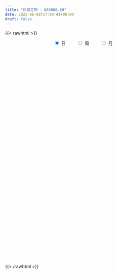 ```yaml
---
title: "热景生物 - 688068.SH"
date: 2022-06-08T17:09:41+08:00
draft: false
---
```

{{< rawhtml >}}
    <div style="text-align: center">
        <label style="padding: 1rem;"><input style="margin-right: .5rem" type="radio" name="period" value="D" checked onclick="period_change(this)">日</label>
        <label style="padding: 1rem;"><input style="margin-right: .5rem" type="radio" name="period" value="W" onclick="period_change(this)">周</label>
        <label style="padding: 1rem;"><input style="margin-right: .5rem" type="radio" name="period" value="M" onclick="period_change(this)">月</label>
    </div>
    <div id="chart" style="height: 700px;"></div> 
    <script type="text/javascript">
        const D_v = [17898.92,22451.1,16913.81,18685.04,14262.34,14816.68,15246.58,15120.64,21731.89,18433.29,24726.05,23783.31,19456.91,28606.45,21301.52,21170.88,14209.92,14309.64,13099.91,14860.34,26662.98,60023.74,61135.84,56126.2,38655.53,24542.79,29285.33,26569.3,22869.34,33594.44,27728.23,23232.84,20417.2,19944.12,29470.41,32986.23,33284.87,31670.93,44728.5,43530.12,36631.69,25223.22,22549.21,18183.91,19507.68,17056.12,14266.44,16282.65,16486.68,12068.52,12005.74,14524.84,23217.99,19320.5,17847.96,22830.25,17911.6,12263.61,11665.28,7474.98,7811.83,12708.87,7141.87,6156.53,5199.72,6846.73,11125.78,8615.95,6398.5,15017.37,7776.96,25199.6,10967.62,7948.49,9961.58,5748.98,5325.96,7863.53,5771.82,7175.54,4682.73,7491.2,5176.08,6396.25,5007.25,4323.75,5436.41,8924.94,10308.38,5724.1,10446.74,15617.49,9753.59,8973.12,7772.76,6024.16,8103.8,7054.14,11933.54,8420.77,7863.33,8237.83,9197.72,6054.73,5583.1,5656.33,5688.35,6066.93,4467.07,7588.53,4563.69,5689.16,11335.02,5954.66,9677.9,4508.94,4417.2,5737.23,7061.84,5952.49,4544.41,3374.0,3800.44,4367.09,3328.58,3667.82,3602.88,4502.28,20905.35,6154.61,7486.22,4940.04,4791.78,4954.41,4158.84,4094.02,6229.19,5513.75,12418.14,8015.95,9410.7,6225.62,6857.95,3453.84,5413.75,5223.61,7339.71,5299.57,8828.2,32001.5,21601.62,10578.2,9579.85,16338.34,10490.88,6693.13,5642.53,15940.84,10420.74,15290.43,13338.84,6580.65,10005.88,24787.8,16366.9,15953.46,13999.86,20085.61,16660.11,7338.25,13807.43,28468.76,19370.41,14442.62,10038.73,7825.3,9627.76,5608.6,8293.49,9257.08,10380.56,4610.58,4585.74,5430.38,4801.03,6367.76,5700.42,8574.74,4612.62,4183.79,4200.55,3409.35,8436.64,4373.26,7032.61,13989.52,8711.08,13769.27,8280.13,6859.94,4078.57,6379.69,10630.8,6140.05,4661.05,5678.5,5676.92,7929.86,4930.69,28729.83,17878.57,6681.85,12965.77,7498.13,14930.82,13053.04,6537.99,12573.45,10906.53,17463.28,11642.4,35729.44,14361.76,92832.81,85643.29,47501.38,25529.68,105232.58,89801.34,59024.93,67916.52,83085.01,59628.43,63986.92,58606.37,65768.27,65772.51,47182.44,47772.2,48252.64,30960.66,47029.18,45470.04,52619.87,33368.65,51832.67,21675.04,25833.34,47075.46,47081.16,28070.68,36485.05,51317.52,77069.38,67354.52,33329.1,35373.2,25162.9,20642.03,15531.24,32399.12,22753.99,25722.4,34191.25,21829.92,18342.98,59046.1,39482.99,43921.78,40511.9,34239.52,38124.21,67234.81,58492.16,88088.06,50809.33,25908.64,37799.74,28011.7,45141.95,24970.57,26618.08,34263.81,28009.9,22898.94,18619.18,23318.71,32934.16,27716.13,27496.71,25247.35,23739.4,29916.4,42527.09,31388.0,71227.97,71958.69,67145.39,50309.65,36181.77,26751.08,15053.52,17954.18,18650.94,21907.43,19186.81,16131.57,15084.65,13395.51,16542.57,13469.76,13556.14,23527.42,21494.1,25922.21,18415.15,16201.31,25204.52,33866.63,21817.14,17792.0,14207.08,14771.04,14201.86,8452.35,12058.28,19023.89,17159.19,16345.1,18770.76,24298.57,13686.3,11940.32,9740.44,13306.38,9519.84,8696.1,17330.93,10372.09,11088.34,10162.96,11555.72,7672.22,11238.14,12459.16,42501.83,20439.33,37218.82,24919.07,18038.79,14283.62,20720.73,27613.09,21271.91,50421.79,34076.88,36641.75,22273.6,17691.29,18697.03,15010.82,20715.93,12912.96,14635.88,30288.67,15959.2,15074.26,13251.68,7970.81,16821.88,52093.8,37527.3,43010.19,33562.6,56447.55,44126.37,37255.36,16676.73,15969.35,18389.38,14742.71,12403.69,12395.3,10303.01,12116.39,24121.82,17542.47,12255.22,12856.98,30041.31,17329.0,11811.22,13866.59,15965.73,14198.64,15726.03,29659.58,39434.96,29797.46,19882.59,48771.58,46613.44,65214.19,86326.26,97602.71,87304.87,85758.06,91167.16,89873.63,88312.23,59552.54,73135.62,70536.21,39062.45,37266.1,31729.74,42805.13,34950.0,36112.41,26077.19,35548.78,29764.87,42334.83,34229.94,22619.8,63010.88,41447.48,59592.23,46287.32,53923.92,32148.97,41202.24,62041.74,78979.41,62077.46,62104.63,45254.64,40726.6,30637.5,41737.59,33993.43,61891.98,104412.27,105086.52,72633.5,66472.95,51240.47,43847.67,39567.22,39518.36,28601.7,40111.02,32902.85,29808.95,56916.84,53247.67,40913.22,27043.34,29763.61,24795.38,32732.95,24635.91,48819.78,53872.45,75263.32,67109.61,37423.7,36355.78,28790.38,30604.15,24461.31,27661.3,39343.85,38221.23,57407.25,56642.15,35234.67,33573.66,24691.12,22034.52,29103.71,20956.57,24546.95,22551.02,23662.67,14368.27,20255.17,27438.57,32561.33,38332.86,17968.2,24851.61,16499.76,14953.46,23281.72,14036.48,18000.21,25166.12,30534.27,19800.08]
const D_histogram = [0.0,0.1391225071,0.2021190867,0.1128064458,0.0083971636,-0.2831769277,-0.3027987489,-0.1898143594,-0.0464302405,-0.110935532,0.0648440068,0.2370008788,0.3028720705,0.4351900505,0.5591077187,0.4964059002,0.4120639154,0.2748826281,0.1813468765,0.0960447379,0.1771474952,0.9794783674,1.3535577141,1.3452631527,1.022558761,0.6443716092,0.5203523749,0.4479987072,0.2601901483,0.3251663451,0.3587264485,0.2060072708,-0.0163649404,-0.1200902192,-0.0735393087,0.1217268619,0.214620036,0.3464790515,0.8179765171,1.4885353058,1.371653585,0.8497359346,0.0732074337,-0.3328846815,-0.7457619605,-0.8887451783,-1.0649176246,-1.2208738975,-1.5127451201,-1.6055754946,-1.4738659094,-1.1602918583,-0.8830920141,-0.5773916827,-0.2251411108,-0.1297003529,-0.1922724404,-0.3827125668,-0.6041518389,-0.6342008204,-0.767822093,-0.9837710434,-1.042476722,-0.965901245,-0.8388938976,-0.7730911332,-0.8698675887,-1.004692043,-1.0442402468,-0.7235039656,-0.5226883617,-0.9596716336,-1.1203800427,-1.1090719032,-1.0416189532,-0.895465094,-0.7681450207,-0.6256443385,-0.5026472548,-0.3633533627,-0.2605239351,-0.3187253467,-0.3362341609,-0.1619038843,0.0741199708,0.2245895591,0.2517706835,0.4198492118,0.6211610864,0.6724281429,0.7434925886,0.9108904981,0.85021014,0.7224845729,0.5399163186,0.4646925988,0.4641018134,0.5705276507,0.6675888141,0.6749513316,0.6682023577,0.5174223044,0.3245726718,0.1498240866,0.0405505588,0.0194328859,-0.0755557073,-0.2091407899,-0.2662641903,-0.2514398641,-0.2281001986,-0.1407764732,-0.2971269422,-0.3943941422,-0.331206781,-0.2855170795,-0.1963794065,-0.1805992146,-0.0593276326,0.0031410174,0.0069641374,0.0510324616,0.09939213,0.1719306135,0.2088425634,0.227395279,0.2489043541,0.2271755622,0.0960044299,0.0050026151,-0.027983014,-0.0477011708,-0.0656192736,-0.0245225605,0.043168734,0.1136712907,0.1558157097,0.1355017235,0.0334000646,-0.0368307612,-0.1165051906,-0.1121408142,-0.128466052,-0.1317216543,-0.0644114439,-0.0628291536,0.0061064324,0.0121600386,0.0888599414,0.3492060523,0.5347157886,0.5577151141,0.6148635847,0.7324148736,0.6981135824,0.6045789159,0.5316882158,0.609639427,0.6407279792,0.7414621247,0.6689180724,0.61385115,0.5673971023,0.5676885509,0.3592064831,0.3828911709,0.4031985796,0.2241236049,-0.0085024914,-0.1756873472,-0.1963256956,0.0193693971,0.089768398,-0.017121195,-0.0737743927,-0.1730217633,-0.3527197007,-0.4366868887,-0.5375796873,-0.6821338622,-0.7804658117,-0.8403402966,-0.8078768755,-0.6771931869,-0.5036558417,-0.3124841887,-0.134885252,-0.0188302177,0.0207005801,0.0465240867,0.0189003688,0.0134269833,0.0903782186,0.1349796283,0.1936733136,0.2621487601,0.3721350905,0.4747223836,0.4692094706,0.3926083089,0.3415796829,0.3435756176,0.411741973,0.4524149894,0.4529089459,0.453326523,0.4379630514,0.4457006816,0.4499035808,0.5814714459,0.4764075918,0.4144351071,0.3747556335,0.3279387246,0.1819903184,0.2236513964,0.2742714533,0.4146583169,0.5270618543,0.6703536929,0.7633394729,1.1640718545,2.07481996,3.4008211656,5.0872457414,7.1133658516,9.4858840101,9.4023466963,9.8779062638,9.4432797711,10.3801221398,10.4987911531,10.5224952633,11.4965742154,11.8652348003,10.2451672274,5.8996207794,3.5535301876,0.3866006529,-1.4723355612,-3.2453776861,-3.9133571988,-3.9079484396,-5.1374905139,-6.2167750862,-7.3812992408,-8.0529585072,-8.4846657146,-8.0539210754,-7.1627751777,-6.4659158539,-6.5361235535,-4.4309524058,-2.7632941948,-3.2621292083,-3.77639511,-3.7880490082,-3.6509293687,-3.7972287593,-3.6868401011,-3.8928568801,-4.0388400464,-4.3932660701,-3.9716162445,-3.6483948433,-3.1415005398,-1.528662123,-0.4919877866,0.6338565917,1.4341248658,1.3979857921,1.713165675,3.3832182876,3.1964402957,2.3588840412,0.9662528865,-0.1074297413,-0.5296412008,-1.0058353931,-1.9934072484,-2.6242413201,-2.7543886329,-3.2315293689,-3.1445616722,-2.8998865711,-2.5766202553,-2.0556238448,-1.3024941411,-0.9560261658,-1.1816487037,-1.6638955697,-2.4291649242,-2.6063108011,-2.0052125246,-1.2961778508,0.1935995914,1.1330996103,2.1678978824,2.23704091,1.6730613785,0.9562607965,0.4770997899,0.0732766445,-0.3669850934,-0.7672413792,-1.2651965019,-1.5605510909,-1.909629091,-1.884907695,-1.4301665849,-1.3097695377,-1.0646636126,-0.3472108642,0.263167637,0.2052218281,-0.1082263252,-0.5696074945,-1.3171201854,-0.9094790445,-0.6605591878,-0.8347343755,-0.8169787905,-0.6875660822,-0.7601436129,-0.7731835683,-0.8549507358,-0.6206481317,-0.4869247289,-0.6486953293,-0.9493409878,-1.063197928,-1.0286131472,-0.8685477134,-0.7689854768,-0.6718832405,-0.5167022995,-0.5675631032,-0.2215785925,-0.0561151157,-0.1016894262,-0.0727007576,0.1337711715,0.2240157985,0.0830076611,-0.0419419707,0.9053633777,1.1443307959,1.8776263914,2.1543449468,2.1503625159,1.8968267225,1.1429315485,0.9426040733,1.0069741366,-0.2547313842,-1.3012729785,-1.3976110186,-1.4070673188,-1.3309235263,-1.3948147382,-1.2074588017,-0.874800898,-0.5443727149,-0.1325055544,0.4501542662,0.749000187,0.9055525946,0.8867044916,0.9247262723,1.0989531601,1.8938301514,2.3941949546,3.0331046305,3.243004193,3.7514599373,3.9976638477,3.3637774833,2.7079897703,2.0871017878,1.3123009796,0.6031003778,0.1788651781,-0.0698166768,-0.2763180892,-0.3000605905,0.0594330078,0.0460084103,-0.1252503672,-0.2457745516,-0.0098090633,-0.0554224631,-0.0369667201,-0.2459947403,-0.3671923232,-0.3412717136,-0.1969178262,0.0796433086,0.4645951982,0.4450547091,0.3570674336,0.9147411805,1.5145700131,3.4588592796,5.6478188753,7.3238906099,9.3072040487,9.5531455341,11.6576691578,10.273209022,6.5347405448,3.8606087983,1.3372167037,-2.1686159476,-4.4160745502,-5.9485918747,-6.5651312121,-6.7440648916,-6.9232695786,-7.0576869145,-6.5920682225,-6.0086313062,-5.4639645461,-5.6833893277,-5.292158872,-4.6561784479,-2.8773721093,-1.8595413768,-0.1354744213,1.0202891628,0.552699405,0.302772772,-0.3765033787,0.1634312683,1.9545135875,2.7077297026,3.2134132674,3.2997336718,2.8565270743,2.4165963723,1.0205008407,0.1885178294,0.7622511361,2.2726770245,3.5825741095,4.3217233245,3.2339601303,1.9180571772,1.5371953115,1.2623594893,0.0884604795,-0.4440052765,-0.5327448503,-1.3834708509,-1.6480683013,-1.2353799146,-0.6684416084,-0.7956398527,-0.7718782154,-0.7072292208,-1.2301031308,-2.2862934983,-2.6582749857,-1.5847606526,-0.7753482417,1.078692851,0.4947880737,0.1704842254,-0.5029050709,-1.5181921206,-2.0114326469,-2.7564822704,-3.2521754906,-2.6832393537,-1.8070421766,-3.5146597158,-5.2630275318,-6.1572662053,-6.2503874547,-6.1630426806,-5.786553133,-5.2347425456,-4.5842963228,-4.0775564638,-3.3597093918,-2.9696487352,-2.5051561937,-2.0611523223,-1.3269269602,-0.3020334418,0.3191295365,0.5843910296,1.0631720355,1.3189621145,1.3049752389,1.2249554526,1.140688257,1.1825735848,1.5858173351,2.0242363391,2.0384623433]
const D_fast = [0.0,0.1739031339,0.2874294852,0.2263184557,0.1240084644,-0.2383598588,-0.3336813672,-0.2681505676,-0.1363740088,-0.2286131834,-0.0366226428,0.1947844489,0.3363736582,0.5774891508,0.8411837487,0.9025834052,0.9212573993,0.852796769,0.8045977365,0.7433067824,0.8686964135,1.9158968775,2.6283656528,2.9563868795,2.8893221781,2.6722279286,2.6782967881,2.7179427972,2.5951817753,2.7414495584,2.8646912739,2.7634739139,2.5370104676,2.403262634,2.4314287173,2.6571266034,2.8036747865,3.0221535649,3.6981451597,4.7408377749,4.9668694504,4.6573857836,3.8991591411,3.4098458555,2.8105280864,2.445358574,2.0029567216,1.5417819742,0.8717244717,0.3775002235,0.1407433314,0.1642444178,0.2206712586,0.3820236693,0.6779889636,0.7410046332,0.6303644356,0.3442461675,-0.0282310643,-0.216830251,-0.5424070467,-1.004298758,-1.3236236172,-1.4885234514,-1.5712395784,-1.6987095973,-2.01295295,-2.398950415,-2.6995586805,-2.5596983907,-2.4895548772,-3.1664560575,-3.6072594773,-3.8732193136,-4.0661711019,-4.1438835162,-4.2085996981,-4.2225101004,-4.2251748305,-4.1767192791,-4.1390208353,-4.2769035835,-4.378470938,-4.2446166324,-3.9900627846,-3.7834458066,-3.6933220112,-3.42028118,-3.0636790338,-2.8443049416,-2.5873673487,-2.1922468147,-2.0403746377,-1.9874790616,-2.0350682363,-1.9941188064,-1.8786841385,-1.6296263885,-1.3656680215,-1.1895676711,-1.0292660556,-1.0506905328,-1.1623969975,-1.2996895611,-1.3988254492,-1.4150849006,-1.5289624206,-1.7148327007,-1.8385221487,-1.8865577885,-1.9202431726,-1.8681135656,-2.0987457701,-2.2946115057,-2.3142258397,-2.3399154081,-2.2998725867,-2.3292421985,-2.2228025246,-2.1595486203,-2.1539844659,-2.0971580263,-2.0239503255,-1.9084291886,-1.8193065978,-1.7439050625,-1.6601698988,-1.6251048002,-1.732274825,-1.822025986,-1.8620073687,-1.8936508182,-1.9279737393,-1.8930076663,-1.8145241884,-1.715603809,-1.6345054626,-1.6209440179,-1.7146956607,-1.7941341767,-1.9029349038,-1.9266057309,-1.9750474818,-2.0112334976,-1.9600261482,-1.9741511462,-1.9036889522,-1.8945953363,-1.7956804482,-1.4480328242,-1.1288441408,-0.9664160368,-0.75555167,-0.4548966627,-0.3146695583,-0.2570594957,-0.197028142,0.033332926,0.224603473,0.5107031497,0.6053886155,0.7037844806,0.7991797084,0.9413932948,0.8227128477,0.9421203282,1.0632273819,0.9401833084,0.7054315893,0.4943248966,0.4246051243,0.6451425663,0.7379836668,0.6268137749,0.551716979,0.4092141677,0.141336305,-0.0518026051,-0.2870903255,-0.6021779659,-0.8956263684,-1.1655859274,-1.3350917252,-1.3737063334,-1.3260829486,-1.2130323428,-1.069154719,-0.9578072392,-0.9131012964,-0.8756467681,-0.8985453938,-0.9006620334,-0.8011162435,-0.7227699268,-0.615657913,-0.4816452765,-0.2786251735,-0.0573572845,0.0544321702,0.0759830857,0.1103493804,0.1982392195,0.3693410681,0.5231178319,0.6368390249,0.7505882327,0.844715524,0.9638783246,1.080557119,1.3574928455,1.3715308894,1.4131671815,1.4671766162,1.5023443885,1.4018935619,1.499467489,1.6186554092,1.862706852,2.106875853,2.4177561148,2.701576763,3.3933271083,4.8227802038,6.9989867009,9.9572227119,13.7616842851,18.505673446,20.7727228063,23.7177589398,25.6439523899,29.1758252936,31.9191920951,34.5735200211,38.4217425271,41.756711812,42.697936046,39.8272947928,38.3695867479,35.2993073765,33.0722872721,30.4879007257,28.8415819133,27.8700035626,25.3560888598,22.7226105159,19.7127615512,17.027862658,14.4749890219,12.8922533922,11.9927054956,11.0730858558,9.3688472679,10.3662803142,11.3431149765,10.0287476609,8.5703829816,7.6117168314,6.8361041287,5.7404975483,4.9291761812,3.7499451822,2.5942520043,1.1415094631,0.5702552275,-0.0186220821,-0.2971029135,0.9335699726,1.8472473623,3.1315558885,4.2903553791,4.6037127533,5.3471840551,7.8630412396,8.4753733216,8.2275380773,7.0764701443,5.9759300812,5.4213083214,4.6936552809,3.2077316135,1.9208372118,1.1020927408,-0.1829303375,-0.8821030588,-1.3623996005,-1.6832883485,-1.6761978993,-1.2486917308,-1.141230297,-1.6622650107,-2.5604857692,-3.9330463547,-4.7617699319,-4.6619747866,-4.2769845755,-2.7388072354,-1.5160323139,0.0607404288,0.6891436838,0.5434294969,0.065694114,-0.294191945,-0.6796959293,-1.2117039405,-1.8037705711,-2.6180248193,-3.3035171811,-4.130002454,-4.5765079816,-4.4793085178,-4.686353855,-4.7074138331,-4.0767638007,-3.4005933902,-3.4072337422,-3.7477384767,-4.3515215197,-5.4283142569,-5.2480428771,-5.1642628174,-5.5471215989,-5.7336107115,-5.7760895238,-6.0387029577,-6.2450388053,-6.5405436567,-6.4614030855,-6.4494108649,-6.7733552977,-7.3113362031,-7.6909926253,-7.9135611312,-7.9706326259,-8.0633167584,-8.1341853323,-8.1081799661,-8.3009315457,-8.010341683,-7.8589069851,-7.9299036522,-7.9190901731,-7.679175451,-7.5329268744,-7.6531830965,-7.788618221,-6.6149720282,-6.089921911,-4.8872197177,-4.0719149256,-3.5383067274,-3.3176358403,-3.7857981271,-3.750474584,-3.4343609866,-4.7597493534,-6.1316091924,-6.5773499871,-6.938573117,-7.195160206,-7.6077551025,-7.7222638664,-7.6083061872,-7.4139711828,-7.0352304109,-6.3400320237,-5.8539360563,-5.4709954999,-5.26816748,-4.9989641313,-4.5499989534,-3.2816644243,-2.1827508824,-0.785565049,0.2350855619,1.6814062905,2.9270261628,3.1340841692,3.1552938988,3.0561813633,2.6094558,2.0510302926,1.6715113874,1.4053753633,1.1297944286,1.0310367797,1.4053886299,1.403466135,1.2008947657,1.0189269434,1.2524401659,1.1929711503,1.2021852133,0.931658508,0.7186628443,0.6592655255,0.7543899563,1.0508619183,1.5519626074,1.6436857957,1.6449653785,2.4313244206,3.4097957565,6.2187998429,9.8197141574,13.3267585445,17.6368729954,20.2711008644,25.2900417776,26.4738838972,24.3691005563,22.6601210093,20.4710330906,16.4230464524,13.0715692122,10.0519039191,7.7940817786,5.9291318762,4.0191097946,2.1202707301,0.9378723664,0.0191514562,-0.8021729202,-2.4424450337,-3.374254296,-3.902318484,-2.8428551727,-2.2899097844,-0.5997114342,0.8111244406,0.481709534,0.307476094,-0.4659259013,0.1148665627,2.3945772788,3.8247258196,5.1337627012,6.0450165235,6.3159416946,6.4801600857,5.3391897643,4.5543362104,5.318632301,7.3972274456,9.602768058,11.4223481041,11.1430749425,10.3066862837,10.3101232459,10.350877296,9.199093406,8.5556263309,8.3337005446,7.1371068312,6.4604923055,6.5643357135,6.9641636176,6.6380554101,6.4688474936,6.356689183,5.5262894903,3.8985257482,2.8619755144,3.5392996844,4.1548750348,6.2785893403,5.8183815815,5.5366987894,4.7375832254,3.3427481456,2.3466494575,0.9124792665,-0.3962578264,-0.498131528,-0.0736948949,-2.6599773631,-5.724102062,-8.1576572869,-9.8133754,-11.266791296,-12.3369400317,-13.0938150807,-13.5894429386,-14.1020921956,-14.2241724716,-14.5765239987,-14.7383205057,-14.8096047148,-14.4071110927,-13.4577259347,-12.7567805724,-12.3454213219,-11.6008473072,-11.0153166995,-10.7030597653,-10.4768406885,-10.2759358199,-9.9384070958,-9.1387090118,-8.194230923,-7.670389333]
const D_slow = [0.0,0.0347806268,0.0853103985,0.1135120099,0.1156113008,0.0448170689,-0.0308826183,-0.0783362082,-0.0899437683,-0.1176776513,-0.1014666496,-0.0422164299,0.0335015877,0.1422991003,0.28207603,0.406177505,0.5091934839,0.5779141409,0.62325086,0.6472620445,0.6915489183,0.9364185101,1.2748079387,1.6111237268,1.8667634171,2.0278563194,2.1579444131,2.2699440899,2.334991627,2.4162832133,2.5059648254,2.5574666431,2.553375408,2.5233528532,2.504968026,2.5353997415,2.5890547505,2.6756745134,2.8801686426,3.2523024691,3.5952158654,3.807649849,3.8259517074,3.742730537,3.5562900469,3.3341037523,3.0678743462,2.7626558718,2.3844695918,1.9830757181,1.6146092408,1.3245362762,1.1037632727,0.959415352,0.9031300743,0.8707049861,0.822636876,0.7269587343,0.5759207746,0.4173705695,0.2254150462,-0.0205277146,-0.2811468951,-0.5226222064,-0.7323456808,-0.9256184641,-1.1430853613,-1.394258372,-1.6553184337,-1.8361944251,-1.9668665155,-2.2067844239,-2.4868794346,-2.7641474104,-3.0245521487,-3.2484184222,-3.4404546774,-3.596865762,-3.7225275757,-3.8133659164,-3.8784969001,-3.9581782368,-4.0422367771,-4.0827127481,-4.0641827554,-4.0080353657,-3.9450926948,-3.8401303918,-3.6848401202,-3.5167330845,-3.3308599373,-3.1031373128,-2.8905847778,-2.7099636346,-2.5749845549,-2.4588114052,-2.3427859519,-2.2001540392,-2.0332568357,-1.8645190028,-1.6974684133,-1.5681128372,-1.4869696693,-1.4495136476,-1.439376008,-1.4345177865,-1.4534067133,-1.5056919108,-1.5722579584,-1.6351179244,-1.692142974,-1.7273370923,-1.8016188279,-1.9002173634,-1.9830190587,-2.0543983286,-2.1034931802,-2.1486429839,-2.163474892,-2.1626896377,-2.1609486033,-2.1481904879,-2.1233424554,-2.0803598021,-2.0281491612,-1.9713003415,-1.9090742529,-1.8522803624,-1.8282792549,-1.8270286011,-1.8340243546,-1.8459496473,-1.8623544657,-1.8684851059,-1.8576929224,-1.8292750997,-1.7903211723,-1.7564457414,-1.7480957252,-1.7573034155,-1.7864297132,-1.8144649167,-1.8465814297,-1.8795118433,-1.8956147043,-1.9113219927,-1.9097953846,-1.9067553749,-1.8845403896,-1.7972388765,-1.6635599294,-1.5241311509,-1.3704152547,-1.1873115363,-1.0127831407,-0.8616384117,-0.7287163577,-0.576306501,-0.4161245062,-0.230758975,-0.0635294569,0.0899333306,0.2317826061,0.3737047439,0.4635063646,0.5592291574,0.6600288023,0.7160597035,0.7139340806,0.6700122438,0.6209308199,0.6257731692,0.6482152687,0.64393497,0.6254913718,0.582235931,0.4940560058,0.3848842836,0.2504893618,0.0799558962,-0.1151605567,-0.3252456308,-0.5272148497,-0.6965131464,-0.8224271069,-0.900548154,-0.934269467,-0.9389770215,-0.9338018764,-0.9221708548,-0.9174457626,-0.9140890167,-0.8914944621,-0.857749555,-0.8093312266,-0.7437940366,-0.650760264,-0.5320796681,-0.4147773004,-0.3166252232,-0.2312303025,-0.1453363981,-0.0424009049,0.0707028425,0.183930079,0.2972617097,0.4067524726,0.518177643,0.6306535382,0.7760213997,0.8951232976,0.9987320744,1.0924209828,1.1744056639,1.2199032435,1.2758160926,1.3443839559,1.4480485351,1.5798139987,1.7474024219,1.9382372901,2.2292552538,2.7479602438,3.5981655352,4.8699769705,6.6483184334,9.019789436,11.37037611,13.839852676,16.2006726188,18.7957031537,21.420400942,24.0510247578,26.9251683117,29.8914770117,32.4527688186,33.9276740134,34.8160565603,34.9127067236,34.5446228333,33.7332784118,32.7549391121,31.7779520022,30.4935793737,28.9393856021,27.094060792,25.0808211652,22.9596547365,20.9461744677,19.1554806732,17.5390017098,15.9049708214,14.7972327199,14.1064091713,13.2908768692,12.3467780917,11.3997658396,10.4870334974,9.5377263076,8.6160162823,7.6428020623,6.6330920507,5.5347755332,4.5418714721,3.6297727612,2.8443976263,2.4622320955,2.3392351489,2.4976992968,2.8562305133,3.2057269613,3.63401838,4.4798229519,5.2789330259,5.8686540362,6.1102172578,6.0833598225,5.9509495223,5.699490674,5.2011388619,4.5450785319,3.8564813737,3.0485990314,2.2624586134,1.5374869706,0.8933319068,0.3794259456,0.0538024103,-0.1852041312,-0.4806163071,-0.8965901995,-1.5038814305,-2.1554591308,-2.656762262,-2.9808067247,-2.9324068268,-2.6491319243,-2.1071574537,-1.5478972262,-1.1296318815,-0.8905666824,-0.771291735,-0.7529725738,-0.8447188472,-1.036529192,-1.3528283174,-1.7429660902,-2.2203733629,-2.6916002867,-3.0491419329,-3.3765843173,-3.6427502205,-3.7295529365,-3.6637610273,-3.6124555702,-3.6395121515,-3.7819140252,-4.1111940715,-4.3385638326,-4.5037036296,-4.7123872235,-4.9166319211,-5.0885234416,-5.2785593448,-5.4718552369,-5.6855929209,-5.8407549538,-5.962486136,-6.1246599684,-6.3619952153,-6.6277946973,-6.8849479841,-7.1020849124,-7.2943312816,-7.4623020918,-7.5914776666,-7.7333684424,-7.7887630906,-7.8027918695,-7.828214226,-7.8463894154,-7.8129466225,-7.7569426729,-7.7361907576,-7.7466762503,-7.5203354059,-7.2342527069,-6.7648461091,-6.2262598724,-5.6886692434,-5.2144625628,-4.9287296756,-4.6930786573,-4.4413351232,-4.5050179692,-4.8303362138,-5.1797389685,-5.5315057982,-5.8642366797,-6.2129403643,-6.5148050647,-6.7335052892,-6.8695984679,-6.9027248565,-6.79018629,-6.6029362432,-6.3765480946,-6.1548719716,-5.9236904036,-5.6489521135,-5.1754945757,-4.576945837,-3.8186696794,-3.0079186312,-2.0700536468,-1.0706376849,-0.2296933141,0.4473041285,0.9690795754,1.2971548204,1.4479299148,1.4926462093,1.4751920401,1.4061125178,1.3310973702,1.3459556221,1.3574577247,1.3261451329,1.264701495,1.2622492292,1.2483936134,1.2391519334,1.1776532483,1.0858551675,1.0005372391,0.9513077826,0.9712186097,1.0873674093,1.1986310865,1.2878979449,1.5165832401,1.8952257433,2.7599405633,4.1718952821,6.0028679346,8.3296689467,10.7179553303,13.6323726197,16.2006748752,17.8343600114,18.799512211,19.1338163869,18.5916624,17.4876437625,16.0004957938,14.3592129908,12.6731967679,10.9423793732,9.1779576446,7.529940589,6.0277827624,4.6617916259,3.240944294,1.917904576,0.753859964,0.0345169366,-0.4303684076,-0.4642370129,-0.2091647222,-0.0709898709,0.004703322,-0.0894225226,-0.0485647056,0.4400636913,1.116996117,1.9203494338,2.7452828518,3.4594146203,4.0635637134,4.3186889236,4.3658183809,4.5563811649,5.1245504211,6.0201939485,7.1006247796,7.9091148122,8.3886291065,8.7729279343,9.0885178067,9.1106329265,8.9996316074,8.8664453948,8.5205776821,8.1085606068,7.7997156281,7.632605226,7.4336952629,7.240725709,7.0639184038,6.7563926211,6.1848192465,5.5202505001,5.124060337,4.9302232765,5.1998964893,5.3235935077,5.3662145641,5.2404882963,4.8609402662,4.3580821045,3.6689615369,2.8559176642,2.1851078258,1.7333472816,0.8546823527,-0.4610745303,-2.0003910816,-3.5629879453,-5.1037486154,-6.5503868987,-7.8590725351,-9.0051466158,-10.0245357318,-10.8644630797,-11.6068752635,-12.2331643119,-12.7484523925,-13.0801841325,-13.155692493,-13.0759101089,-12.9298123515,-12.6640193426,-12.334278814,-12.0080350043,-11.7017961411,-11.4166240769,-11.1209806806,-10.7245263469,-10.2184672621,-9.7088516763]
const D_data = [['2020-05-15', 56.39, 55.67, 55.43, 57.98],['2020-05-18', 55.0, 57.85, 54.8, 59.59],['2020-05-19', 57.83, 57.59, 56.38, 59.35],['2020-05-20', 57.45, 55.75, 54.81, 58.45],['2020-05-21', 55.7, 55.1, 54.72, 57.45],['2020-05-22', 55.19, 51.58, 51.01, 55.19],['2020-05-25', 51.58, 53.91, 51.11, 54.88],['2020-05-26', 54.4, 55.62, 53.93, 56.2],['2020-05-27', 54.89, 56.59, 54.75, 58.77],['2020-05-28', 57.68, 54.12, 53.15, 57.73],['2020-05-29', 54.0, 57.4, 53.22, 57.65],['2020-06-01', 58.6, 58.41, 56.8, 59.25],['2020-06-02', 58.01, 57.94, 56.57, 58.6],['2020-06-03', 58.0, 59.62, 57.67, 61.38],['2020-06-04', 59.57, 60.64, 58.4, 60.98],['2020-06-05', 60.25, 58.94, 58.7, 62.65],['2020-06-08', 58.64, 58.7, 57.8, 59.6],['2020-06-09', 58.11, 57.79, 56.66, 59.25],['2020-06-10', 57.44, 57.98, 56.68, 59.08],['2020-06-11', 57.94, 57.8, 56.18, 58.1],['2020-06-12', 56.8, 60.08, 56.4, 60.67],['2020-06-15', 70.05, 72.1, 66.0, 72.1],['2020-06-16', 71.0, 71.02, 66.79, 76.99],['2020-06-17', 72.8, 68.51, 68.08, 77.3],['2020-06-18', 68.0, 64.87, 63.32, 68.0],['2020-06-19', 63.4, 63.22, 62.68, 64.82],['2020-06-22', 63.7, 65.81, 63.68, 66.23],['2020-06-23', 64.91, 66.63, 64.15, 67.48],['2020-06-24', 65.73, 65.09, 63.88, 65.99],['2020-06-29', 66.11, 68.5, 66.02, 70.56],['2020-06-30', 67.69, 69.0, 66.89, 71.55],['2020-07-01', 68.58, 66.93, 65.56, 69.93],['2020-07-02', 66.93, 65.48, 65.22, 67.77],['2020-07-03', 66.0, 66.39, 64.2, 67.1],['2020-07-06', 67.7, 68.4, 64.51, 70.18],['2020-07-07', 68.17, 71.3, 67.3, 71.6],['2020-07-08', 71.77, 71.3, 70.33, 74.3],['2020-07-09', 71.0, 73.0, 69.91, 73.99],['2020-07-10', 74.45, 79.76, 73.99, 83.5],['2020-07-13', 82.6, 86.72, 80.0, 88.88],['2020-07-14', 85.5, 79.99, 77.06, 86.58],['2020-07-15', 79.18, 74.6, 74.0, 81.88],['2020-07-16', 74.49, 68.8, 67.5, 75.0],['2020-07-17', 68.5, 70.67, 67.15, 71.68],['2020-07-20', 71.0, 68.45, 66.02, 72.49],['2020-07-21', 67.99, 70.16, 67.56, 70.75],['2020-07-22', 69.9, 68.55, 68.2, 70.58],['2020-07-23', 67.99, 67.4, 64.5, 68.99],['2020-07-24', 66.0, 63.75, 63.68, 69.71],['2020-07-27', 64.3, 64.26, 63.0, 66.48],['2020-07-28', 64.26, 66.2, 63.25, 66.57],['2020-07-29', 65.42, 68.84, 65.42, 69.26],['2020-07-30', 68.89, 69.34, 67.98, 73.84],['2020-07-31', 68.6, 70.84, 68.3, 71.8],['2020-08-03', 71.14, 73.02, 70.0, 74.23],['2020-08-04', 73.42, 71.0, 70.4, 76.1],['2020-08-05', 69.33, 69.1, 65.75, 70.0],['2020-08-06', 69.3, 66.69, 66.52, 69.69],['2020-08-07', 66.35, 64.88, 63.42, 67.46],['2020-08-10', 64.83, 66.17, 63.5, 66.5],['2020-08-11', 66.17, 63.91, 63.52, 67.18],['2020-08-12', 63.69, 61.24, 59.35, 64.34],['2020-08-13', 62.18, 61.63, 60.9, 62.18],['2020-08-14', 61.96, 62.51, 61.03, 62.78],['2020-08-17', 62.66, 62.88, 61.72, 63.36],['2020-08-18', 63.07, 61.87, 61.66, 63.84],['2020-08-19', 61.87, 58.94, 58.58, 62.26],['2020-08-20', 59.35, 56.9, 56.7, 59.36],['2020-08-21', 56.84, 56.58, 55.73, 57.63],['2020-08-24', 56.62, 60.9, 54.03, 61.05],['2020-08-25', 60.2, 60.04, 59.31, 61.69],['2020-08-26', 56.0, 50.51, 50.2, 56.0],['2020-08-27', 50.8, 51.18, 49.73, 51.97],['2020-08-28', 51.51, 51.66, 50.12, 51.98],['2020-08-31', 51.2, 51.3, 50.0, 52.88],['2020-09-01', 51.61, 51.64, 50.32, 52.21],['2020-09-02', 52.21, 51.0, 50.7, 52.21],['2020-09-03', 51.51, 50.86, 49.77, 51.51],['2020-09-04', 50.36, 50.36, 49.32, 50.79],['2020-09-07', 50.69, 50.39, 49.94, 51.7],['2020-09-08', 51.39, 49.79, 49.2, 51.39],['2020-09-09', 49.85, 47.1, 47.1, 49.95],['2020-09-10', 47.12, 46.57, 46.04, 48.4],['2020-09-11', 46.43, 48.62, 45.8, 48.62],['2020-09-14', 48.99, 49.89, 48.51, 50.49],['2020-09-15', 50.01, 49.41, 48.5, 50.29],['2020-09-16', 49.2, 47.97, 47.74, 49.45],['2020-09-17', 47.98, 49.98, 47.69, 50.56],['2020-09-18', 49.91, 51.28, 49.75, 52.44],['2020-09-21', 51.1, 50.09, 49.55, 51.1],['2020-09-22', 49.5, 50.75, 49.31, 52.38],['2020-09-23', 50.75, 52.81, 49.9, 54.37],['2020-09-24', 52.04, 50.52, 50.2, 52.06],['2020-09-25', 51.15, 49.4, 49.3, 51.98],['2020-09-28', 50.2, 48.0, 48.0, 50.4],['2020-09-29', 48.24, 48.69, 48.24, 49.41],['2020-09-30', 48.69, 49.45, 48.68, 50.38],['2020-10-09', 50.12, 51.17, 50.0, 51.93],['2020-10-12', 50.31, 51.8, 50.0, 51.8],['2020-10-13', 51.67, 51.22, 51.01, 52.31],['2020-10-14', 51.3, 51.33, 50.9, 52.0],['2020-10-15', 51.38, 49.34, 49.16, 51.38],['2020-10-16', 49.69, 48.0, 47.86, 49.69],['2020-10-19', 48.02, 47.21, 46.86, 48.43],['2020-10-20', 48.0, 47.13, 46.27, 48.0],['2020-10-21', 47.39, 47.7, 46.83, 48.31],['2020-10-22', 47.66, 46.23, 46.1, 47.66],['2020-10-23', 46.41, 44.8, 44.68, 46.42],['2020-10-26', 45.2, 44.83, 44.46, 45.2],['2020-10-27', 44.45, 45.18, 44.2, 45.28],['2020-10-28', 45.0, 44.96, 44.32, 45.43],['2020-10-29', 44.88, 45.67, 44.14, 45.9],['2020-10-30', 44.99, 42.0, 41.8, 45.21],['2020-11-02', 41.68, 41.51, 40.8, 42.48],['2020-11-03', 42.13, 42.86, 41.65, 43.87],['2020-11-04', 42.91, 42.4, 42.02, 43.15],['2020-11-05', 43.49, 42.82, 42.33, 43.49],['2020-11-06', 42.82, 41.73, 41.31, 42.9],['2020-11-09', 41.69, 43.02, 41.69, 43.39],['2020-11-10', 42.66, 42.45, 42.33, 43.73],['2020-11-11', 42.45, 41.59, 41.38, 42.45],['2020-11-12', 41.85, 41.94, 41.61, 42.19],['2020-11-13', 41.9, 42.0, 41.5, 42.11],['2020-11-16', 42.05, 42.44, 42.05, 42.72],['2020-11-17', 42.41, 42.15, 41.5, 42.41],['2020-11-18', 42.0, 41.96, 41.76, 42.23],['2020-11-19', 41.85, 42.02, 41.57, 42.3],['2020-11-20', 42.26, 41.4, 41.19, 42.37],['2020-11-23', 41.65, 39.48, 39.2, 41.75],['2020-11-24', 39.48, 39.16, 39.03, 39.56],['2020-11-25', 39.26, 39.28, 38.66, 39.79],['2020-11-26', 39.1, 39.01, 38.87, 39.67],['2020-11-27', 38.81, 38.62, 38.36, 39.27],['2020-11-30', 38.81, 39.12, 38.33, 39.47],['2020-12-01', 39.24, 39.49, 38.89, 39.6],['2020-12-02', 39.49, 39.7, 39.3, 39.85],['2020-12-03', 39.7, 39.5, 39.31, 39.98],['2020-12-04', 39.3, 38.64, 38.6, 39.7],['2020-12-07', 38.7, 37.1, 36.97, 38.71],['2020-12-08', 37.1, 36.78, 36.54, 37.44],['2020-12-09', 36.88, 35.94, 35.6, 36.96],['2020-12-10', 35.98, 36.44, 35.61, 37.0],['2020-12-11', 36.51, 35.79, 35.05, 36.51],['2020-12-14', 35.57, 35.53, 34.97, 36.05],['2020-12-15', 35.22, 36.24, 35.22, 36.8],['2020-12-16', 36.3, 35.28, 35.0, 36.36],['2020-12-17', 35.3, 36.02, 34.72, 36.09],['2020-12-18', 35.67, 35.17, 35.16, 36.02],['2020-12-21', 35.1, 36.05, 34.89, 36.25],['2020-12-22', 36.19, 39.18, 35.9, 39.5],['2020-12-23', 38.63, 39.56, 37.8, 40.72],['2020-12-24', 40.21, 38.3, 38.01, 40.28],['2020-12-25', 38.63, 39.21, 38.11, 39.85],['2020-12-28', 39.0, 40.8, 38.61, 41.72],['2020-12-29', 40.2, 39.54, 39.5, 40.89],['2020-12-30', 39.0, 38.84, 38.6, 39.7],['2020-12-31', 39.0, 38.99, 38.4, 39.5],['2021-01-04', 38.94, 41.26, 38.32, 42.0],['2021-01-05', 41.76, 41.4, 40.23, 42.5],['2021-01-06', 41.78, 43.14, 40.53, 43.29],['2021-01-07', 43.48, 41.59, 40.57, 43.48],['2021-01-08', 41.31, 41.98, 41.31, 42.58],['2021-01-11', 42.49, 42.31, 41.99, 43.65],['2021-01-12', 47.3, 43.27, 42.0, 47.3],['2021-01-13', 43.04, 40.52, 40.09, 43.47],['2021-01-14', 40.98, 43.3, 40.0, 43.38],['2021-01-15', 42.83, 43.78, 42.7, 44.73],['2021-01-18', 43.3, 41.2, 40.68, 43.3],['2021-01-19', 40.88, 39.6, 39.5, 41.06],['2021-01-20', 39.8, 39.36, 39.18, 40.45],['2021-01-21', 40.56, 40.63, 40.18, 41.47],['2021-01-22', 40.06, 44.14, 39.89, 44.98],['2021-01-25', 43.9, 43.23, 42.99, 44.7],['2021-01-26', 43.11, 41.03, 40.74, 43.38],['2021-01-27', 41.9, 41.27, 41.03, 42.8],['2021-01-28', 41.0, 40.3, 40.13, 41.24],['2021-01-29', 40.7, 38.4, 37.72, 41.02],['2021-02-01', 38.11, 38.63, 38.11, 38.85],['2021-02-02', 38.37, 37.57, 37.1, 38.93],['2021-02-03', 37.57, 35.89, 35.81, 37.58],['2021-02-04', 35.96, 35.22, 34.3, 35.98],['2021-02-05', 35.22, 34.59, 34.58, 35.9],['2021-02-08', 34.95, 34.95, 34.3, 35.29],['2021-02-09', 34.68, 35.94, 34.68, 36.45],['2021-02-10', 35.03, 36.72, 35.03, 36.84],['2021-02-18', 36.8, 37.48, 36.73, 37.65],['2021-02-19', 37.73, 38.0, 36.9, 38.19],['2021-02-22', 37.9, 37.83, 37.71, 38.67],['2021-02-23', 37.6, 37.16, 36.91, 37.92],['2021-02-24', 37.01, 37.06, 36.7, 37.62],['2021-02-25', 37.06, 36.28, 36.25, 37.12],['2021-02-26', 36.01, 36.35, 35.75, 36.91],['2021-03-01', 37.51, 37.49, 36.76, 38.41],['2021-03-02', 37.71, 37.38, 37.25, 37.79],['2021-03-03', 37.13, 37.85, 37.13, 38.16],['2021-03-04', 38.0, 38.39, 37.86, 39.69],['2021-03-05', 38.12, 39.55, 38.0, 39.65],['2021-03-08', 39.98, 40.29, 39.98, 41.46],['2021-03-09', 41.39, 39.51, 39.0, 41.45],['2021-03-10', 39.95, 38.69, 38.36, 40.0],['2021-03-11', 38.66, 38.92, 38.08, 39.08],['2021-03-12', 38.82, 39.7, 38.82, 40.27],['2021-03-15', 40.01, 41.01, 39.75, 41.73],['2021-03-16', 41.6, 41.31, 40.7, 41.85],['2021-03-17', 41.88, 41.3, 40.89, 41.88],['2021-03-18', 41.34, 41.7, 41.03, 42.23],['2021-03-19', 41.63, 41.87, 41.35, 42.07],['2021-03-22', 41.99, 42.56, 41.59, 43.19],['2021-03-23', 42.65, 42.99, 42.34, 43.5],['2021-03-24', 42.99, 45.47, 42.78, 47.0],['2021-03-25', 46.1, 43.12, 43.11, 46.33],['2021-03-26', 43.02, 43.7, 42.67, 44.18],['2021-03-29', 43.92, 44.17, 43.73, 45.42],['2021-03-30', 43.81, 44.29, 43.22, 44.48],['2021-03-31', 44.72, 42.9, 42.45, 45.8],['2021-04-01', 43.76, 45.31, 43.02, 45.42],['2021-04-02', 45.34, 46.06, 44.57, 46.28],['2021-04-06', 46.32, 48.18, 46.15, 48.18],['2021-04-07', 48.18, 49.11, 47.31, 49.25],['2021-04-08', 49.97, 50.91, 48.77, 51.12],['2021-04-09', 51.02, 51.76, 50.5, 51.97],['2021-04-12', 52.5, 58.03, 52.09, 59.18],['2021-04-13', 69.64, 69.64, 69.64, 69.64],['2021-04-14', 83.56, 83.57, 76.88, 83.57],['2021-04-15', 85.3, 100.28, 85.3, 100.28],['2021-04-16', 105.0, 120.34, 102.13, 120.34],['2021-04-19', 133.0, 144.41, 132.0, 144.41],['2021-04-20', 166.0, 128.88, 127.01, 168.75],['2021-04-21', 132.3, 146.5, 125.3, 154.44],['2021-04-22', 142.13, 145.11, 135.03, 150.0],['2021-04-23', 147.0, 174.13, 147.0, 174.13],['2021-04-26', 173.9, 178.0, 168.0, 208.1],['2021-04-27', 183.0, 188.89, 173.6, 194.0],['2021-04-28', 190.0, 216.0, 185.1, 220.88],['2021-04-30', 200.9, 225.5, 200.01, 238.88],['2021-05-06', 227.2, 210.51, 188.22, 235.48],['2021-05-07', 211.5, 171.38, 171.0, 214.0],['2021-05-10', 178.0, 186.99, 173.5, 187.76],['2021-05-11', 183.0, 168.3, 162.36, 184.77],['2021-05-12', 165.0, 175.58, 160.11, 181.58],['2021-05-13', 169.44, 169.78, 167.11, 175.9],['2021-05-14', 176.0, 178.88, 176.0, 188.5],['2021-05-17', 180.0, 186.99, 179.0, 195.98],['2021-05-18', 188.0, 169.0, 163.04, 188.87],['2021-05-19', 167.99, 164.3, 161.01, 168.87],['2021-05-20', 161.0, 155.68, 149.49, 161.0],['2021-05-21', 153.0, 154.4, 152.0, 158.99],['2021-05-24', 156.6, 151.2, 146.8, 156.6],['2021-05-25', 152.0, 158.5, 151.51, 163.63],['2021-05-26', 162.0, 164.61, 153.5, 168.19],['2021-05-27', 163.12, 163.63, 161.04, 167.79],['2021-05-28', 163.63, 152.88, 152.66, 165.07],['2021-05-31', 158.0, 183.46, 157.47, 183.46],['2021-06-01', 199.07, 187.39, 181.22, 204.97],['2021-06-02', 184.9, 162.94, 159.0, 184.9],['2021-06-03', 156.5, 159.0, 152.68, 161.98],['2021-06-04', 159.03, 162.53, 154.0, 172.9],['2021-06-07', 168.71, 163.31, 161.01, 171.88],['2021-06-08', 162.58, 158.17, 156.0, 166.0],['2021-06-09', 159.28, 159.58, 156.02, 160.7],['2021-06-10', 158.88, 153.47, 149.01, 161.0],['2021-06-11', 152.02, 151.1, 148.48, 154.88],['2021-06-15', 150.5, 144.61, 143.0, 154.88],['2021-06-16', 143.65, 151.88, 141.98, 156.99],['2021-06-17', 149.0, 150.19, 147.61, 153.6],['2021-06-18', 150.0, 152.48, 149.5, 156.5],['2021-06-21', 151.07, 170.6, 151.07, 179.73],['2021-06-22', 171.63, 170.1, 160.2, 174.0],['2021-06-23', 171.99, 177.49, 171.21, 182.66],['2021-06-24', 174.43, 179.85, 170.1, 188.47],['2021-06-25', 172.55, 173.01, 172.51, 184.0],['2021-06-28', 172.01, 179.91, 172.01, 184.96],['2021-06-29', 180.0, 204.91, 177.33, 211.5],['2021-06-30', 196.0, 189.0, 184.0, 196.71],['2021-07-01', 188.0, 181.09, 175.6, 201.0],['2021-07-02', 175.0, 170.27, 168.0, 176.0],['2021-07-05', 170.5, 168.79, 165.15, 172.5],['2021-07-06', 170.88, 173.5, 167.1, 179.68],['2021-07-07', 174.0, 170.6, 167.2, 174.2],['2021-07-08', 169.93, 159.79, 157.01, 171.33],['2021-07-09', 157.97, 158.71, 156.07, 163.51],['2021-07-12', 161.8, 161.36, 157.1, 163.89],['2021-07-13', 160.09, 153.45, 152.0, 161.05],['2021-07-14', 153.51, 157.28, 153.51, 161.6],['2021-07-15', 156.0, 158.0, 152.0, 159.75],['2021-07-16', 159.69, 158.5, 156.6, 162.5],['2021-07-19', 159.9, 161.5, 157.08, 162.33],['2021-07-20', 165.3, 166.55, 165.3, 175.0],['2021-07-21', 164.1, 163.52, 161.0, 165.61],['2021-07-22', 163.55, 155.77, 154.22, 163.59],['2021-07-23', 155.08, 149.39, 147.06, 157.6],['2021-07-26', 151.0, 140.64, 138.39, 151.31],['2021-07-27', 139.83, 143.17, 135.0, 146.88],['2021-07-28', 141.28, 151.88, 134.0, 159.68],['2021-07-29', 150.1, 155.06, 150.1, 156.65],['2021-07-30', 158.99, 169.95, 152.3, 170.0],['2021-08-02', 185.0, 169.78, 168.11, 191.98],['2021-08-03', 165.0, 177.32, 164.01, 181.6],['2021-08-04', 175.0, 169.72, 164.47, 175.32],['2021-08-05', 168.4, 161.82, 161.38, 174.79],['2021-08-06', 164.0, 157.34, 154.48, 164.89],['2021-08-09', 157.36, 157.53, 153.6, 160.7],['2021-08-10', 157.47, 156.19, 154.0, 159.0],['2021-08-11', 157.98, 153.21, 152.0, 157.98],['2021-08-12', 150.0, 150.84, 145.5, 152.5],['2021-08-13', 149.92, 146.19, 145.58, 151.6],['2021-08-16', 147.0, 145.22, 143.2, 148.55],['2021-08-17', 144.69, 141.12, 140.51, 145.99],['2021-08-18', 143.23, 143.05, 141.68, 145.8],['2021-08-19', 142.92, 148.0, 142.11, 148.56],['2021-08-20', 148.0, 143.81, 142.5, 148.0],['2021-08-23', 143.0, 144.91, 141.22, 146.64],['2021-08-24', 145.8, 152.35, 144.1, 152.66],['2021-08-25', 153.0, 154.05, 152.65, 159.76],['2021-08-26', 157.0, 146.84, 146.0, 157.0],['2021-08-27', 145.01, 142.15, 141.77, 147.6],['2021-08-30', 142.63, 137.39, 137.0, 143.48],['2021-08-31', 136.72, 129.2, 127.79, 137.78],['2021-09-01', 129.42, 141.26, 127.48, 147.17],['2021-09-02', 140.09, 139.79, 139.01, 146.74],['2021-09-03', 139.0, 133.43, 133.35, 139.0],['2021-09-06', 134.8, 134.06, 130.84, 136.0],['2021-09-07', 134.11, 134.54, 133.56, 137.86],['2021-09-08', 134.0, 130.84, 130.1, 134.01],['2021-09-09', 131.32, 129.97, 129.78, 132.0],['2021-09-10', 129.3, 127.4, 127.29, 131.03],['2021-09-13', 130.0, 130.36, 130.0, 135.47],['2021-09-14', 130.39, 128.81, 127.5, 131.85],['2021-09-15', 128.28, 123.71, 123.4, 128.79],['2021-09-16', 123.6, 119.18, 118.18, 126.0],['2021-09-17', 120.3, 118.66, 112.36, 120.82],['2021-09-22', 116.49, 118.5, 115.37, 122.0],['2021-09-23', 118.01, 118.84, 117.9, 120.88],['2021-09-24', 120.0, 117.1, 117.0, 121.46],['2021-09-27', 116.0, 115.97, 113.5, 119.29],['2021-09-28', 115.98, 115.83, 113.18, 117.5],['2021-09-29', 116.0, 112.0, 112.0, 116.28],['2021-09-30', 114.0, 116.35, 113.27, 121.0],['2021-10-08', 115.68, 114.25, 113.45, 117.5],['2021-10-11', 114.25, 110.75, 110.48, 114.25],['2021-10-12', 110.86, 110.45, 109.33, 113.71],['2021-10-13', 110.16, 112.22, 107.36, 112.29],['2021-10-14', 112.22, 110.6, 109.2, 112.26],['2021-10-15', 109.31, 106.58, 106.1, 110.04],['2021-10-18', 105.77, 104.97, 103.15, 106.85],['2021-10-19', 105.11, 119.9, 104.7, 125.49],['2021-10-20', 119.0, 114.01, 113.65, 119.0],['2021-10-21', 114.01, 123.06, 112.12, 123.73],['2021-10-22', 125.01, 120.77, 119.01, 125.88],['2021-10-25', 123.42, 118.87, 116.08, 125.0],['2021-10-26', 116.54, 115.89, 115.31, 118.65],['2021-10-27', 115.89, 107.38, 106.15, 116.75],['2021-10-28', 108.0, 111.88, 107.73, 117.49],['2021-10-29', 111.08, 114.96, 106.71, 114.98],['2021-11-01', 93.0, 94.75, 93.0, 99.55],['2021-11-02', 93.01, 89.89, 89.73, 93.96],['2021-11-03', 91.0, 96.9, 91.0, 98.0],['2021-11-04', 95.11, 95.81, 94.61, 97.89],['2021-11-05', 96.55, 95.15, 94.99, 98.5],['2021-11-08', 93.99, 91.47, 90.5, 94.94],['2021-11-09', 92.22, 93.0, 91.05, 94.08],['2021-11-10', 93.26, 94.45, 90.71, 95.5],['2021-11-11', 94.5, 94.68, 93.6, 95.25],['2021-11-12', 94.6, 96.46, 94.6, 96.68],['2021-11-15', 97.4, 100.45, 97.0, 105.0],['2021-11-16', 100.86, 98.81, 98.08, 101.48],['2021-11-17', 98.8, 98.0, 96.6, 99.7],['2021-11-18', 98.27, 96.0, 95.85, 99.88],['2021-11-19', 96.72, 96.63, 95.1, 97.2],['2021-11-22', 97.4, 98.9, 96.98, 99.56],['2021-11-23', 99.5, 109.74, 97.21, 113.99],['2021-11-24', 108.27, 110.59, 107.5, 113.33],['2021-11-25', 113.15, 117.0, 110.06, 119.98],['2021-11-26', 116.8, 115.96, 112.3, 118.78],['2021-11-29', 129.0, 124.1, 122.51, 134.56],['2021-11-30', 124.05, 125.75, 121.1, 127.6],['2021-12-01', 123.88, 116.53, 116.5, 123.98],['2021-12-02', 117.92, 115.21, 115.11, 119.53],['2021-12-03', 114.0, 114.21, 112.6, 115.8],['2021-12-06', 113.0, 110.02, 110.0, 114.13],['2021-12-07', 110.12, 107.78, 106.5, 111.55],['2021-12-08', 108.0, 108.8, 107.61, 109.99],['2021-12-09', 108.75, 109.43, 108.01, 111.35],['2021-12-10', 109.96, 108.79, 108.36, 110.98],['2021-12-13', 109.4, 110.42, 109.0, 110.88],['2021-12-14', 112.4, 116.23, 111.3, 117.3],['2021-12-15', 117.2, 112.73, 111.87, 117.3],['2021-12-16', 111.0, 110.41, 110.23, 113.85],['2021-12-17', 109.94, 110.29, 108.78, 111.99],['2021-12-20', 111.0, 115.15, 111.0, 117.7],['2021-12-21', 115.87, 112.29, 111.38, 115.95],['2021-12-22', 112.35, 113.16, 111.6, 114.58],['2021-12-23', 112.87, 109.85, 109.1, 113.44],['2021-12-24', 109.36, 109.97, 106.9, 111.78],['2021-12-27', 110.0, 111.42, 110.0, 114.49],['2021-12-28', 112.97, 113.29, 110.0, 114.42],['2021-12-29', 112.5, 116.18, 111.7, 118.58],['2021-12-30', 121.0, 119.7, 117.37, 123.5],['2021-12-31', 119.0, 116.15, 113.91, 121.88],['2022-01-04', 116.21, 115.5, 115.41, 119.46],['2022-01-05', 115.9, 125.58, 112.68, 126.38],['2022-01-06', 126.0, 130.47, 125.0, 134.22],['2022-01-07', 142.0, 156.56, 142.0, 156.56],['2022-01-10', 170.0, 175.0, 168.0, 185.0],['2022-01-11', 175.36, 185.0, 163.1, 201.3],['2022-01-12', 183.0, 206.49, 176.87, 209.88],['2022-01-13', 206.6, 199.7, 190.04, 222.66],['2022-01-14', 197.5, 239.64, 193.6, 239.64],['2022-01-17', 242.0, 208.8, 200.11, 244.0],['2022-01-18', 201.6, 174.57, 171.0, 201.6],['2022-01-19', 170.5, 177.3, 170.5, 184.55],['2022-01-20', 179.9, 169.88, 163.99, 186.66],['2022-01-21', 164.88, 143.56, 136.0, 164.96],['2022-01-24', 141.95, 143.65, 138.1, 145.67],['2022-01-25', 144.3, 140.58, 140.09, 150.92],['2022-01-26', 142.89, 143.37, 139.11, 146.56],['2022-01-27', 145.37, 143.28, 140.28, 149.85],['2022-01-28', 143.54, 138.5, 138.0, 145.93],['2022-02-07', 140.5, 134.03, 122.0, 140.5],['2022-02-08', 133.26, 138.16, 131.74, 138.2],['2022-02-09', 136.01, 138.39, 131.76, 141.98],['2022-02-10', 137.3, 137.12, 136.03, 142.58],['2022-02-11', 133.55, 124.51, 124.5, 133.6],['2022-02-14', 122.93, 128.59, 122.93, 133.63],['2022-02-15', 128.57, 130.64, 127.8, 130.99],['2022-02-16', 135.31, 148.55, 133.03, 154.89],['2022-02-17', 149.66, 144.67, 144.52, 150.99],['2022-02-18', 144.63, 160.1, 144.5, 162.96],['2022-02-21', 159.65, 161.1, 154.96, 165.99],['2022-02-22', 156.8, 143.23, 142.1, 156.8],['2022-02-23', 146.0, 144.35, 143.0, 147.88],['2022-02-24', 144.0, 136.41, 131.11, 146.0],['2022-02-25', 138.43, 151.22, 138.43, 155.3],['2022-02-28', 160.0, 174.11, 157.58, 178.16],['2022-03-01', 173.5, 169.99, 164.3, 173.79],['2022-03-02', 166.57, 172.9, 160.8, 180.88],['2022-03-03', 175.99, 172.2, 172.0, 178.55],['2022-03-04', 172.0, 167.51, 167.23, 175.64],['2022-03-07', 166.6, 167.81, 163.22, 170.54],['2022-03-08', 166.99, 152.82, 151.53, 167.08],['2022-03-09', 152.9, 154.95, 149.28, 156.55],['2022-03-10', 159.34, 172.89, 155.8, 173.98],['2022-03-11', 172.99, 192.2, 169.0, 198.55],['2022-03-14', 222.0, 200.49, 196.04, 222.19],['2022-03-15', 192.0, 203.01, 188.0, 214.68],['2022-03-16', 200.0, 183.27, 177.31, 200.01],['2022-03-17', 179.99, 177.12, 177.0, 189.9],['2022-03-18', 179.0, 186.85, 175.29, 188.33],['2022-03-21', 190.0, 188.8, 185.0, 193.36],['2022-03-22', 188.0, 175.44, 173.8, 188.0],['2022-03-23', 174.49, 180.0, 172.07, 182.5],['2022-03-24', 177.0, 184.76, 176.78, 188.58],['2022-03-25', 182.04, 173.13, 172.87, 183.99],['2022-03-28', 177.0, 177.42, 175.1, 182.6],['2022-03-29', 185.49, 186.29, 185.0, 195.0],['2022-03-30', 186.5, 191.22, 178.97, 195.68],['2022-03-31', 192.0, 184.2, 180.58, 192.94],['2022-04-01', 185.0, 186.23, 182.03, 191.0],['2022-04-06', 190.0, 187.41, 185.01, 192.5],['2022-04-07', 187.0, 179.01, 178.5, 187.0],['2022-04-08', 180.94, 167.55, 164.23, 181.88],['2022-04-11', 167.3, 171.1, 164.0, 172.37],['2022-04-12', 178.88, 190.18, 168.33, 191.5],['2022-04-13', 186.88, 191.75, 184.6, 199.56],['2022-04-14', 194.0, 212.92, 190.93, 219.5],['2022-04-15', 200.0, 187.19, 185.13, 209.0],['2022-04-18', 188.0, 189.01, 184.81, 197.23],['2022-04-19', 187.0, 182.55, 177.0, 190.8],['2022-04-20', 180.58, 173.59, 169.9, 181.47],['2022-04-21', 170.42, 175.28, 166.67, 178.42],['2022-04-22', 172.36, 167.42, 164.68, 173.96],['2022-04-25', 164.7, 165.23, 164.7, 174.6],['2022-04-26', 168.08, 176.75, 165.26, 178.2],['2022-04-27', 174.0, 183.0, 167.8, 183.3],['2022-04-28', 146.4, 146.4, 146.4, 154.9],['2022-04-29', 146.4, 133.01, 122.5, 146.4],['2022-05-05', 133.34, 131.78, 128.0, 136.65],['2022-05-06', 128.99, 133.76, 127.31, 139.15],['2022-05-09', 135.87, 130.4, 130.0, 136.8],['2022-05-10', 130.3, 129.65, 127.28, 131.49],['2022-05-11', 129.99, 128.91, 128.8, 133.01],['2022-05-12', 128.89, 128.26, 127.01, 130.3],['2022-05-13', 128.8, 124.76, 124.0, 129.9],['2022-05-16', 124.66, 126.25, 124.66, 129.87],['2022-05-17', 126.16, 121.0, 120.06, 126.26],['2022-05-18', 121.98, 120.35, 120.18, 121.98],['2022-05-19', 118.24, 118.94, 115.65, 119.5],['2022-05-20', 119.05, 122.57, 118.72, 124.81],['2022-05-23', 124.33, 128.46, 122.37, 128.63],['2022-05-24', 135.0, 126.0, 125.67, 135.0],['2022-05-25', 125.92, 122.45, 121.5, 126.99],['2022-05-26', 125.3, 125.98, 124.82, 129.59],['2022-05-27', 127.5, 124.35, 123.0, 127.5],['2022-05-30', 125.0, 120.94, 120.51, 125.0],['2022-05-31', 121.37, 119.18, 114.8, 121.37],['2022-06-01', 119.16, 117.98, 117.26, 120.91],['2022-06-02', 119.99, 118.77, 115.03, 119.99],['2022-06-06', 120.48, 124.06, 120.2, 125.5],['2022-06-07', 124.8, 126.74, 121.68, 127.99],['2022-06-08', 126.0, 122.86, 122.0, 126.0]]
const W_v = [105063.2,164634.53,154522.46,187661.02,122693.33,69729.67,47015.1,27796.91,24548.82,23409.36,42541.61,41471.22,33201.71,24521.88,45619.92,55646.6,207567.93,280669.89,173909.36,101389.48,138730.42,91933.25,93051.11,66465.18,87227.56,52098.76,43415.58,92260.3,192752.3,74563.44,61299.7,139185.45,87128.97,95258.45,114319.07,83142.79,240484.1,78723.97,124916.83,172140.94,146118.15,83599.57,81137.59,82518.7,41294.08,38186.68,66910.04,34671.87,30921.8,34000.73,50515.04,21900.72,7054.14,45653.19,29049.44,33643.47,30295.93,24733.18,19468.65,44278.0,24950.21,42928.36,26730.48,82589.37,39164.88,61571.5,81113.9,86360.16,61304.82,38150.31,14817.15,12068.18,24981.05,42543.11,39367.6,32787.32,66150.8,54985.75,52585.66,276068.68,347505.05,265306.73,131540.78,221197.12,204966.27,184545.69,264443.72,116489.28,100086.55,217202.29,302748.57,161832.6,130409.91,136713.06,198798.86,252346.58,92752.88,74624.06,102915.02,114881.6,63690.61,95597.51,35367.06,48853.25,10372.09,51717.38,137538.21,101928.14,161105.31,81972.62,82544.62,183015.77,170475.36,68234.09,78892.88,89013.85,128816.67,180481.8,448159.0599999999,381410.23,185813.42,169838.08,220900.33,235604.19,289142.74,272672.77,339281.11,180701.15,207930.02,87291.94,269701.07,157635.32,219275.78,68808.33,121332.87,108275.7,130213.76,70271.87,75500.47]
const W_histogram = [0.0,-0.3726951567,-0.9720033831,-1.1857674535,-1.9946609053,-2.4786799856,-2.7784675652,-2.9777486044,-2.8160028376,-2.6093608387,-2.12036429,-1.6309097474,-1.1828924615,-0.6993122143,-0.0404230648,0.5905137674,2.0878461592,3.4629501471,3.6086908234,3.0044015577,2.6785305654,2.1635348494,1.418686296,0.4685803071,-0.1025899265,-0.6932545463,-0.9566312241,-0.7085127934,-0.294142639,-0.3779996001,-0.2232371813,0.0722067897,0.0100439431,0.3594089065,0.6744384732,0.9243686608,1.2459225697,1.5116243098,1.6885691023,2.5670376328,2.3999613522,1.7193305874,1.6426603784,1.111995656,0.5511652397,-0.2276198923,-1.0372149818,-1.5902968777,-1.9780629702,-1.9565788541,-1.9649836233,-1.8640348887,-1.5890133846,-1.5277502159,-1.6021106252,-1.7284005706,-1.7152205515,-1.576943506,-1.4194339734,-1.3940141304,-1.2708513971,-1.2731418756,-1.2087287879,-0.8057385869,-0.4816870295,-0.0181474397,0.432619377,0.7588670626,0.5989487655,0.2644971963,0.2166581377,0.2962312287,0.263831508,0.4718621891,0.6239653321,0.8605302174,1.113973636,1.3959946602,1.8911128087,6.5023856671,12.4931705114,18.8516466929,18.3321707807,17.4196212488,14.2279464124,11.2078980513,9.1410360035,6.4138503711,4.218636097,3.6844210609,2.7258580254,0.9824867664,-0.4393054824,-2.1519814804,-2.0588215847,-2.9508217692,-4.3136417739,-5.3306086701,-6.0193921996,-6.9032028762,-7.6755186628,-8.492917352,-8.8181558384,-8.7460776368,-8.4949672571,-8.4809092363,-7.2017841476,-6.4567323335,-6.9642152427,-6.8664576433,-6.4515737241,-4.6222191918,-3.3369410503,-2.6866611165,-2.0207328284,-1.4914480054,-0.6573405176,2.5100754627,9.6913015682,7.5561932747,5.4851746399,2.9804988202,3.4926009359,3.0227839237,3.5615486715,5.2321808749,5.5956605511,4.5738806535,4.4385752268,2.8277459918,2.8155772222,1.2845843668,-2.0553392514,-4.1054677183,-5.8525714808,-6.870221678,-7.1083028572,-7.2987814155,-6.815686164]
const W_fast = [0.0,-0.4658689459,-1.308178018,-1.8183839519,-3.1259426299,-4.2296317067,-5.2240361776,-6.1677543678,-6.7100093104,-7.1557075212,-7.196802045,-7.1150749393,-6.9627807688,-6.6540285752,-6.0052451919,-5.2266799178,-3.2073859861,-0.9665444615,0.0813689207,0.2281800443,0.5719416934,0.5978296898,0.2076527104,-0.6253082017,-1.2221259169,-1.9861041734,-2.4886386572,-2.4176484248,-2.0768139302,-2.2551707914,-2.1562176678,-1.8427219994,-1.9023738603,-1.4631566702,-0.9795174852,-0.4984951325,0.1345394189,0.7781472365,1.3772343045,2.8974622432,3.3303763007,3.0795781827,3.4135730683,3.1609072599,2.7378681535,1.9021780485,0.8332792135,-0.1173769018,-0.9996587369,-1.4673193343,-1.9669700094,-2.3320299969,-2.454261839,-2.7749362242,-3.2498242898,-3.8082143779,-4.2238394966,-4.4797983276,-4.6771472884,-5.0002309779,-5.194781094,-5.5153570414,-5.7531261507,-5.5515705964,-5.3479407964,-4.8889380665,-4.3300164056,-3.8140519543,-3.82423306,-4.0925603302,-4.0862348543,-3.9326039561,-3.8990457999,-3.5730495715,-3.2649550954,-2.8132576558,-2.2813208282,-1.650301139,-0.6824047883,5.5544644869,14.6685419591,25.7399298138,29.8034965967,33.2458523771,33.6111641437,33.3930902955,33.6114872486,32.487764209,31.3472089591,31.7340991883,31.4570006591,29.9592510917,28.4276324723,26.1769611042,25.7554156038,24.1257099769,21.6844795287,19.334860465,17.1412288856,14.53161749,11.8404220376,8.8997940104,6.3700165645,4.2555753569,2.3829439223,0.276774634,-0.2445463142,-1.1136775835,-3.3622143034,-4.9810711147,-6.1790806266,-5.5052808922,-5.0542380133,-5.0756233587,-4.9148782776,-4.758455456,-4.0886830976,-0.2937482517,9.3103032459,9.0642432711,8.3645182963,6.6049671816,7.9902195313,8.2760985001,9.7052504158,12.6839278379,14.4463226519,14.5680129176,15.5423512976,14.6384585606,15.3301840964,14.1203373328,10.2665789017,7.1900835052,3.9798368726,1.2446312559,-0.7705256376,-2.7856995497,-4.0065258393]
const W_slow = [0.0,-0.0931737892,-0.3361746349,-0.6326164983,-1.1312817246,-1.7509517211,-2.4455686124,-3.1900057635,-3.8940064729,-4.5463466825,-5.076437755,-5.4841651919,-5.7798883073,-5.9547163608,-5.964822127,-5.8171936852,-5.2952321454,-4.4294946086,-3.5273219028,-2.7762215133,-2.106588872,-1.5657051596,-1.2110335856,-1.0938885088,-1.1195359905,-1.292849627,-1.5320074331,-1.7091356314,-1.7826712912,-1.8771711912,-1.9329804865,-1.9149287891,-1.9124178033,-1.8225655767,-1.6539559584,-1.4228637932,-1.1113831508,-0.7334770733,-0.3113347978,0.3304246104,0.9304149485,1.3602475953,1.7709126899,2.0489116039,2.1867029138,2.1297979408,1.8704941953,1.4729199759,0.9784042333,0.4892595198,-0.001986386,-0.4679951082,-0.8652484543,-1.2471860083,-1.6477136646,-2.0798138073,-2.5086189451,-2.9028548216,-3.257713315,-3.6062168476,-3.9239296969,-4.2422151658,-4.5443973627,-4.7458320095,-4.8662537668,-4.8707906268,-4.7626357825,-4.5729190169,-4.4231818255,-4.3570575265,-4.302892992,-4.2288351848,-4.1628773078,-4.0449117606,-3.8889204275,-3.6737878732,-3.3952944642,-3.0462957992,-2.573517597,-0.9479211802,2.1753714477,6.8882831209,11.4713258161,15.8262311283,19.3832177314,22.1851922442,24.4704512451,26.0739138378,27.1285728621,28.0496781273,28.7311426337,28.9767643253,28.8669379547,28.3289425846,27.8142371884,27.0765317461,25.9981213026,24.6654691351,23.1606210852,21.4348203662,19.5159407005,17.3927113625,15.1881724029,13.0016529937,10.8779111794,8.7576838703,6.9572378334,5.34305475,3.6020009393,1.8853865285,0.2724930975,-0.8830617004,-1.717296963,-2.3889622421,-2.8941454492,-3.2670074506,-3.43134258,-2.8038237143,-0.3809983223,1.5080499964,2.8793436564,3.6244683614,4.4976185954,5.2533145763,6.1437017442,7.451746963,8.8506621007,9.9941322641,11.1037760708,11.8107125688,12.5146068743,12.835752966,12.3219181532,11.2955512236,9.8324083534,8.1148529339,6.3377772196,4.5130818657,2.8091603247]
const W_data = [['2019-09-30', 88.0, 70.89, 69.89, 92.66],['2019-10-11', 70.0, 65.05, 64.04, 74.8],['2019-10-18', 64.36, 59.0, 58.0, 66.08],['2019-10-25', 59.64, 60.69, 58.66, 68.2],['2019-11-01', 59.19, 49.05, 48.91, 62.78],['2019-11-08', 49.6, 47.61, 46.46, 51.6],['2019-11-15', 47.55, 45.38, 44.85, 47.55],['2019-11-22', 45.44, 42.57, 41.9, 46.3],['2019-11-29', 42.57, 44.16, 41.01, 44.64],['2019-12-06', 44.9, 42.94, 42.33, 45.0],['2019-12-13', 42.95, 45.78, 42.8, 47.2],['2019-12-20', 45.78, 46.18, 44.99, 48.12],['2019-12-27', 46.22, 46.27, 44.51, 47.35],['2020-01-03', 45.85, 47.65, 44.66, 47.9],['2020-01-10', 47.58, 51.8, 47.0, 51.93],['2020-01-17', 52.0, 54.33, 49.88, 55.5],['2020-01-23', 56.8, 71.25, 55.4, 73.3],['2020-02-07', 77.0, 79.05, 73.0, 97.66],['2020-02-14', 79.5, 70.04, 65.26, 79.69],['2020-02-21', 70.08, 61.6, 61.05, 71.83],['2020-02-28', 61.81, 64.5, 58.49, 72.45],['2020-03-06', 65.0, 61.53, 59.01, 65.0],['2020-03-13', 60.03, 56.47, 54.35, 63.56],['2020-03-20', 56.51, 49.89, 48.02, 58.63],['2020-03-27', 49.98, 50.5, 47.29, 53.58],['2020-04-03', 49.28, 46.61, 44.6, 49.28],['2020-04-10', 47.62, 47.53, 47.05, 49.98],['2020-04-17', 47.47, 53.0, 45.44, 56.2],['2020-04-24', 54.5, 56.23, 54.4, 69.1],['2020-04-30', 55.0, 50.35, 48.0, 56.4],['2020-05-08', 50.2, 53.02, 49.17, 55.93],['2020-05-15', 53.16, 55.67, 52.35, 60.98],['2020-05-22', 55.0, 51.58, 51.01, 59.59],['2020-05-29', 51.58, 57.4, 51.11, 58.77],['2020-06-05', 58.6, 58.94, 56.57, 62.65],['2020-06-12', 58.64, 60.08, 56.18, 60.67],['2020-06-19', 70.05, 63.22, 62.68, 77.3],['2020-06-24', 63.7, 65.09, 63.68, 67.48],['2020-07-03', 66.11, 66.39, 64.2, 71.55],['2020-07-10', 67.7, 79.76, 64.51, 83.5],['2020-07-17', 82.6, 70.67, 67.15, 88.88],['2020-07-24', 71.0, 63.75, 63.68, 72.49],['2020-07-31', 64.3, 70.84, 63.0, 73.84],['2020-08-07', 71.14, 64.88, 63.42, 76.1],['2020-08-14', 64.83, 62.51, 59.35, 67.18],['2020-08-21', 62.66, 56.58, 55.73, 63.84],['2020-08-28', 56.62, 51.66, 49.73, 61.69],['2020-09-04', 51.2, 50.36, 49.32, 52.88],['2020-09-11', 50.69, 48.62, 45.8, 51.7],['2020-09-18', 48.99, 51.28, 47.69, 52.44],['2020-09-25', 51.1, 49.4, 49.3, 54.37],['2020-09-30', 50.2, 49.45, 48.0, 50.4],['2020-10-09', 50.12, 51.17, 50.0, 51.93],['2020-10-16', 50.31, 48.0, 47.86, 52.31],['2020-10-23', 48.02, 44.8, 44.68, 48.43],['2020-10-30', 45.2, 42.0, 41.8, 45.9],['2020-11-06', 41.68, 41.73, 40.8, 43.87],['2020-11-13', 41.69, 42.0, 41.38, 43.73],['2020-11-20', 42.05, 41.4, 41.19, 42.72],['2020-11-27', 41.65, 38.62, 38.36, 41.75],['2020-12-04', 38.81, 38.64, 38.33, 39.98],['2020-12-11', 38.7, 35.79, 35.05, 38.71],['2020-12-18', 35.57, 35.17, 34.72, 36.8],['2020-12-25', 35.1, 39.21, 34.89, 40.72],['2020-12-31', 39.0, 38.99, 38.4, 41.72],['2021-01-08', 38.94, 41.98, 38.32, 43.48],['2021-01-15', 42.49, 43.78, 40.0, 47.3],['2021-01-22', 43.3, 44.14, 39.18, 44.98],['2021-01-29', 43.9, 38.4, 37.72, 44.7],['2021-02-05', 38.11, 34.59, 34.3, 38.93],['2021-02-10', 34.95, 36.72, 34.3, 36.84],['2021-02-19', 36.8, 38.0, 36.73, 38.19],['2021-02-26', 37.9, 36.35, 35.75, 38.67],['2021-03-05', 37.51, 39.55, 36.76, 39.69],['2021-03-12', 39.98, 39.7, 38.08, 41.46],['2021-03-19', 40.01, 41.87, 39.75, 42.23],['2021-03-26', 41.99, 43.7, 41.59, 47.0],['2021-04-02', 43.92, 46.06, 42.45, 46.28],['2021-04-09', 46.32, 51.76, 46.15, 51.97],['2021-04-16', 52.5, 120.34, 52.09, 120.34],['2021-04-23', 133.0, 174.13, 125.3, 174.13],['2021-04-30', 173.9, 225.5, 168.0, 238.88],['2021-05-07', 227.2, 171.38, 171.0, 235.48],['2021-05-14', 178.0, 178.88, 160.11, 188.5],['2021-05-21', 180.0, 154.4, 149.49, 195.98],['2021-05-28', 156.6, 152.88, 146.8, 168.19],['2021-06-04', 158.0, 162.53, 152.68, 204.97],['2021-06-11', 168.71, 151.1, 148.48, 171.88],['2021-06-18', 150.5, 152.48, 141.98, 156.99],['2021-06-25', 151.07, 173.01, 151.07, 188.47],['2021-07-02', 172.01, 170.27, 168.0, 211.5],['2021-07-09', 170.5, 158.71, 156.07, 179.68],['2021-07-16', 161.8, 158.5, 152.0, 163.89],['2021-07-23', 159.9, 149.39, 147.06, 175.0],['2021-07-30', 151.0, 169.95, 134.0, 170.0],['2021-08-06', 185.0, 157.34, 154.48, 191.98],['2021-08-13', 157.36, 146.19, 145.5, 160.7],['2021-08-20', 147.0, 143.81, 140.51, 148.56],['2021-08-27', 143.0, 142.15, 141.22, 159.76],['2021-09-03', 142.63, 133.43, 127.48, 147.17],['2021-09-10', 134.8, 127.4, 127.29, 137.86],['2021-09-17', 130.0, 118.66, 112.36, 135.47],['2021-09-24', 116.49, 117.1, 115.37, 122.0],['2021-09-30', 116.0, 116.35, 112.0, 121.0],['2021-10-08', 115.68, 114.25, 113.45, 117.5],['2021-10-15', 114.25, 106.58, 106.1, 114.25],['2021-10-22', 105.77, 120.77, 103.15, 125.88],['2021-10-29', 123.42, 114.96, 106.15, 125.0],['2021-11-05', 93.0, 95.15, 89.73, 99.55],['2021-11-12', 93.99, 96.46, 90.5, 96.68],['2021-11-19', 97.4, 96.63, 95.1, 105.0],['2021-11-26', 97.4, 115.96, 96.98, 119.98],['2021-12-03', 129.0, 114.21, 112.6, 134.56],['2021-12-10', 113.0, 108.79, 106.5, 114.13],['2021-12-17', 109.4, 110.29, 108.78, 117.3],['2021-12-24', 111.0, 109.97, 106.9, 117.7],['2021-12-31', 110.0, 116.15, 110.0, 123.5],['2022-01-07', 116.21, 156.56, 112.68, 156.56],['2022-01-14', 170.0, 239.64, 163.1, 239.64],['2022-01-21', 242.0, 143.56, 136.0, 244.0],['2022-01-28', 141.95, 138.5, 138.0, 150.92],['2022-02-11', 140.5, 124.51, 122.0, 142.58],['2022-02-18', 122.93, 160.1, 122.93, 162.96],['2022-02-25', 159.65, 151.22, 131.11, 165.99],['2022-03-04', 160.0, 167.51, 157.58, 180.88],['2022-03-11', 166.6, 192.2, 149.28, 198.55],['2022-03-18', 222.0, 186.85, 175.29, 222.19],['2022-03-25', 190.0, 173.13, 172.07, 193.36],['2022-04-01', 177.0, 186.23, 175.1, 195.68],['2022-04-08', 190.0, 167.55, 164.23, 192.5],['2022-04-15', 167.3, 187.19, 164.0, 219.5],['2022-04-22', 188.0, 167.42, 164.68, 197.23],['2022-04-29', 164.7, 133.01, 122.5, 183.3],['2022-05-06', 133.34, 133.76, 127.31, 139.15],['2022-05-13', 135.87, 124.76, 124.0, 136.8],['2022-05-20', 124.66, 122.57, 115.65, 129.87],['2022-05-27', 124.33, 124.35, 121.5, 135.0],['2022-06-02', 125.0, 118.77, 114.8, 125.0],['2022-06-10', 120.48, 122.86, 120.2, 127.99]]
const M_v = [105063.2,616965.27,181636.57,151878.66,322101.57,694699.1500000001,364081.08,429686.4,382872.5700000001,577992.6000000001,546590.41,238871.08,162048.58,115400.24,123730.17,211408.89,290350.38,90016.69,216243.55,961057.1500000001,793567.3800000001,810755.5000000001,766651.8200000001,564044.3700000001,316984.2,301555.82,609212.24,434858.9300000001,1195864.51,705322.01,1183705.0399999998,760947.4500000001,466865.8400000001,107537.16]
const M_histogram = [0.0,-1.3554871795,-2.4812929505,-2.871332994,-1.3979477859,-0.813469627,-1.5590403947,-1.6488762036,-1.1411912978,0.0073657104,0.8745224936,0.1534304099,-0.3967596816,-1.1674644633,-1.7416743513,-1.9831558118,-2.0282667949,-2.0364827337,-1.4676694155,10.6714413586,15.0659158049,17.3779428024,16.6546476069,12.6439849784,8.5348043133,5.291182374,3.5253513675,1.4690617133,1.3741383776,3.3566277733,4.9009966385,2.1678848738,-0.7237077742,-2.443954335]
const M_fast = [0.0,-1.6943589744,-3.4404879831,-4.548361275,-3.4244630133,-3.0433522612,-4.1786831277,-4.6807379874,-4.4583509061,-3.3079524703,-2.2221650636,-2.9048995449,-3.5542795567,-4.6168504543,-5.6264789301,-6.3637493435,-6.9159270254,-7.4332636476,-7.2313676833,7.5756034304,15.736556828,22.3930695261,25.8334362323,24.9837698484,23.0082902617,21.0874639158,20.2029707512,18.5139465253,18.762557784,21.584204123,24.3538221479,22.1626816016,19.0901620101,16.7589268656]
const M_slow = [0.0,-0.3388717949,-0.9591950325,-1.677028281,-2.0265152275,-2.2298826342,-2.6196427329,-3.0318617838,-3.3171596083,-3.3153181807,-3.0966875573,-3.0583299548,-3.1575198752,-3.449385991,-3.8848045788,-4.3805935317,-4.8876602305,-5.3967809139,-5.7636982678,-3.0958379281,0.6706410231,5.0151267237,9.1787886254,12.33978487,14.4734859484,15.7962815418,16.6776193837,17.044884812,17.3884194064,18.2275763497,19.4528255094,19.9947967278,19.8138697843,19.2028812005]
const M_data = [['2019-09-30', 88.0, 70.89, 69.89, 92.66],['2019-10-31', 70.0, 49.65, 49.6, 74.8],['2019-11-29', 49.76, 44.16, 41.01, 51.6],['2019-12-31', 44.9, 46.93, 42.33, 48.12],['2020-01-23', 46.93, 71.25, 46.0, 73.3],['2020-02-28', 77.0, 64.5, 58.49, 97.66],['2020-03-31', 65.0, 46.09, 45.7, 65.0],['2020-04-30', 46.09, 50.35, 44.6, 69.1],['2020-05-29', 50.2, 57.4, 49.17, 60.98],['2020-06-30', 58.6, 69.0, 56.18, 77.3],['2020-07-31', 68.58, 70.84, 63.0, 88.88],['2020-08-31', 71.14, 51.3, 49.73, 76.1],['2020-09-30', 51.61, 49.45, 45.8, 54.37],['2020-10-30', 50.12, 42.0, 41.8, 52.31],['2020-11-30', 41.68, 39.12, 38.33, 43.87],['2020-12-31', 39.24, 38.99, 34.72, 41.72],['2021-01-29', 38.94, 38.4, 37.72, 47.3],['2021-02-26', 38.11, 36.35, 34.3, 38.93],['2021-03-31', 37.51, 42.9, 36.76, 47.0],['2021-04-30', 43.76, 225.5, 43.02, 238.88],['2021-05-31', 227.2, 183.46, 146.8, 235.48],['2021-06-30', 199.07, 189.0, 141.98, 211.5],['2021-07-30', 188.0, 169.95, 134.0, 201.0],['2021-08-31', 185.0, 129.2, 127.79, 191.98],['2021-09-30', 129.42, 116.35, 112.0, 147.17],['2021-10-29', 115.68, 114.96, 103.15, 125.88],['2021-11-30', 93.0, 125.75, 89.73, 134.56],['2021-12-31', 123.88, 116.15, 106.5, 123.98],['2022-01-28', 116.21, 138.5, 112.68, 244.0],['2022-02-28', 140.5, 174.11, 122.0, 178.16],['2022-03-31', 173.5, 184.2, 149.28, 222.19],['2022-04-29', 185.0, 133.01, 122.5, 219.5],['2022-05-31', 133.34, 119.18, 114.8, 139.15],['2022-06-30', 119.16, 122.86, 115.03, 127.99]]
        const D_a = [null,null,null,null,null,51.01,null,null,null,null,null,null,null,null,null,null,null,null,null,null,null,null,null,77.3,null,null,null,null,63.88,null,null,null,null,null,null,null,null,null,null,88.88,null,null,null,null,null,null,null,null,null,63.0,null,null,null,null,null,76.1,null,null,null,null,null,null,null,null,null,null,null,null,null,null,null,null,null,null,null,null,null,null,null,null,null,null,null,45.8,null,null,null,null,null,null,null,54.37,null,null,null,null,null,null,null,null,null,null,null,null,null,null,null,null,null,null,null,null,null,40.8,null,null,null,null,null,43.73,null,null,null,null,null,null,null,null,null,null,null,null,null,null,null,null,null,null,null,null,null,null,null,null,null,null,34.72,null,null,null,null,null,null,null,null,null,null,null,null,null,null,null,null,47.3,null,null,null,null,null,null,null,null,null,null,null,null,null,null,null,null,34.3,null,null,null,null,null,null,38.67,null,null,null,35.75,null,null,null,null,null,null,null,null,null,null,null,null,null,null,null,null,null,null,null,null,null,null,null,null,null,null,null,null,null,null,null,null,null,null,null,null,null,null,null,null,null,null,238.88,null,null,null,null,null,null,null,null,null,null,null,null,146.8,null,null,null,null,null,204.97,null,null,null,null,null,null,null,null,null,141.98,null,null,null,null,null,null,null,null,211.5,null,null,null,null,null,null,null,null,null,152.0,null,null,null,null,175.0,null,null,null,null,null,134.0,null,null,null,null,null,null,null,null,null,null,null,null,null,null,null,null,null,null,null,159.76,null,null,null,null,127.48,null,null,null,137.86,null,null,null,null,null,null,null,null,null,null,null,null,null,null,null,null,null,null,null,null,null,103.15,null,null,null,125.88,null,null,null,null,null,null,89.73,null,null,null,null,null,null,null,null,null,null,null,null,null,null,null,null,null,null,134.56,null,null,null,null,null,106.5,null,null,null,null,null,null,null,null,null,null,null,null,null,null,null,null,null,null,null,null,null,null,null,null,null,null,null,244.0,null,null,null,null,null,null,null,null,null,122.0,null,null,null,null,null,null,null,null,null,null,null,null,null,null,null,null,180.88,null,null,null,null,149.28,null,null,null,null,null,null,null,193.36,null,null,null,172.87,null,null,null,null,null,null,null,null,null,null,null,219.5,null,null,null,null,null,null,null,null,null,null,122.5,null,null,null,null,133.01,null,null,null,null,null,115.65,null,null,null,null,129.59,null,null,null,null,null,null,null,null]
const W_a = [null,null,null,null,null,null,null,null,41.01,null,null,null,null,null,null,null,null,97.66,null,null,null,null,null,null,null,44.6,null,null,null,null,null,null,null,null,null,null,null,null,null,null,88.88,null,null,null,null,null,null,null,45.8,null,null,null,null,52.31,null,null,null,null,null,null,null,null,34.72,null,null,null,null,null,null,null,null,null,null,null,null,null,null,null,null,null,null,238.88,null,null,null,null,null,null,null,null,null,null,null,null,134.0,null,null,null,159.76,null,null,null,null,null,null,null,null,null,89.73,null,null,null,null,null,null,null,null,null,null,244.0,null,null,null,null,null,null,null,null,null,null,null,null,null,null,null,null,null,114.8,null]
const M_a = [null,null,41.01,null,null,null,null,null,null,null,88.88,null,null,null,null,null,null,34.3,null,null,null,null,null,null,null,null,null,null,244.0,null,null,null,null,null]
        const D_b = [[{ coord: ['2020-05-22', 77.3] }, { coord: ['2020-08-04', 63.88] }],[{ coord: ['2020-11-02', 43.73] }, { coord: ['2021-01-12', 40.8] }],[{ coord: ['2021-02-04', 38.67] }, { coord: ['2021-04-30', 35.75] }],[{ coord: ['2021-04-30', 204.97] }, { coord: ['2021-08-25', 146.8] }],[{ coord: ['2021-10-18', 125.88] }, { coord: ['2022-02-07', 103.15] }],[{ coord: ['2022-03-02', 180.88] }, { coord: ['2022-04-14', 172.87] }],[{ coord: ['2022-04-29', 129.59] }, { coord: ['2022-05-26', 122.5] }]]
const W_b = [[{ coord: ['2019-11-29', 88.88] }, { coord: ['2020-12-18', 44.6] }],[{ coord: ['2021-04-30', 159.76] }, { coord: ['2022-01-21', 134.0] }]]
const M_b = [[{ coord: ['2019-11-29', 88.88] }, { coord: ['2022-01-28', 41.01] }]]
    </script>
{{< /rawhtml >}}